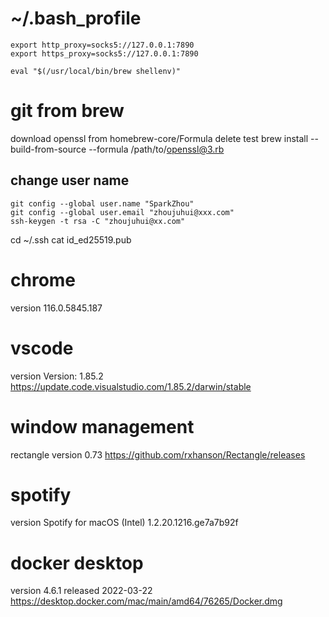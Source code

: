 # ~/.bash_profile
```
export http_proxy=socks5://127.0.0.1:7890
export https_proxy=socks5://127.0.0.1:7890

eval "$(/usr/local/bin/brew shellenv)"
```
# git from brew
download openssl from homebrew-core/Formula
delete test
brew install --build-from-source --formula /path/to/openssl@3.rb

## change user name
```
git config --global user.name "SparkZhou"
git config --global user.email "zhoujuhui@xxx.com"
ssh-keygen -t rsa -C "zhoujuhui@xx.com"
```
cd ~/.ssh
cat id_ed25519.pub
# chrome
version 116.0.5845.187
# vscode 
version Version: 1.85.2
https://update.code.visualstudio.com/1.85.2/darwin/stable
# window management
rectangle version 0.73
https://github.com/rxhanson/Rectangle/releases
# spotify
version
Spotify for macOS (Intel)
1.2.20.1216.ge7a7b92f
# docker desktop
version 4.6.1 released 2022-03-22
https://desktop.docker.com/mac/main/amd64/76265/Docker.dmg
